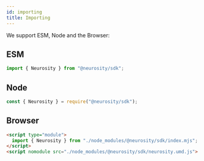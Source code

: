 ```yaml
---
id: importing
title: Importing
---
```


We support ESM, Node and the Browser:

## ESM

```js
import { Neurosity } from "@neurosity/sdk";
```

## Node

```js
const { Neurosity } = require("@neurosity/sdk");
```

## Browser

```html
<script type="module">
  import { Neurosity } from "./node_modules/@neurosity/sdk/index.mjs";
</script>
<script nomodule src="./node_modules/@neurosity/sdk/neurosity.umd.js">
```
